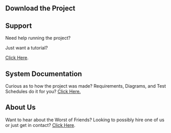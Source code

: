 <!--Main Page (This Page)
Give an overview of your system (may include video)-->
    
<!--Download Page-->
## Download the Project

<!--Support Page
Documentation/Videos explaining how to use the system-->
## Support
  Need help running the project?
  
  Just want a tutorial? 
  
  [Click Here](support.html).

<!--System Documentation Page
Requirements, Domain Models, Use Cases, Robustness Diagram, 
Sequence Diagram, Static Class Diagram, 
"design/coding/test plan documentation"-->
## System Documentation
  Curious as to how the project was made?
  Requirements, Diagrams, and Test Schedules do it for you?
  <a href = "documentation.html">Click Here.</a>

<!--About Page
Info on us-->
## About Us
  Want to hear about the Worst of Friends?
  Looking to possibly hire one of us or just get in contact?
  [Click Here](about.md).
